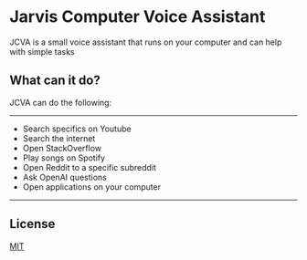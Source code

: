 # Jarvis Computer Voice Assistant

JCVA is a small voice assistant that runs on your computer and can help with simple tasks


## What can it do?

JCVA can do the following: 
***
* Search specifics on Youtube
* Search the internet
* Open StackOverflow
* Play songs on Spotify
* Open Reddit to a specific subreddit
* Ask OpenAI questions
* Open applications on your computer
***

## License

[MIT](https://choosealicense.com/licenses/mit/)